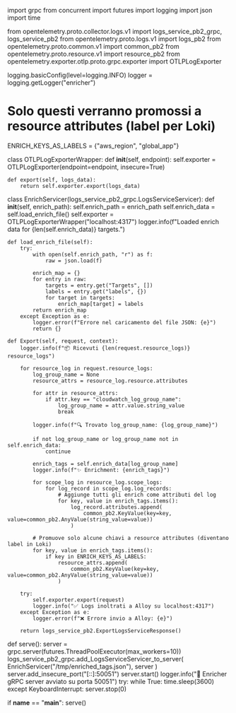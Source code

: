 import grpc
from concurrent import futures
import logging
import json
import time

from opentelemetry.proto.collector.logs.v1 import logs_service_pb2_grpc, logs_service_pb2
from opentelemetry.proto.logs.v1 import logs_pb2
from opentelemetry.proto.common.v1 import common_pb2
from opentelemetry.proto.resource.v1 import resource_pb2
from opentelemetry.exporter.otlp.proto.grpc.exporter import OTLPLogExporter

logging.basicConfig(level=logging.INFO)
logger = logging.getLogger("enricher")

# Solo questi verranno promossi a resource attributes (label per Loki)
ENRICH_KEYS_AS_LABELS = {"aws_region", "global_app"}

class OTLPLogExporterWrapper:
    def __init__(self, endpoint):
        self.exporter = OTLPLogExporter(endpoint=endpoint, insecure=True)

    def export(self, logs_data):
        return self.exporter.export(logs_data)

class EnrichServicer(logs_service_pb2_grpc.LogsServiceServicer):
    def __init__(self, enrich_path):
        self.enrich_path = enrich_path
        self.enrich_data = self.load_enrich_file()
        self.exporter = OTLPLogExporterWrapper("localhost:4317")
        logger.info(f"Loaded enrich data for {len(self.enrich_data)} targets.")

    def load_enrich_file(self):
        try:
            with open(self.enrich_path, "r") as f:
                raw = json.load(f)

            enrich_map = {}
            for entry in raw:
                targets = entry.get("Targets", [])
                labels = entry.get("labels", {})
                for target in targets:
                    enrich_map[target] = labels
            return enrich_map
        except Exception as e:
            logger.error(f"Errore nel caricamento del file JSON: {e}")
            return {}

    def Export(self, request, context):
        logger.info(f"📦 Ricevuti {len(request.resource_logs)} resource_logs")

        for resource_log in request.resource_logs:
            log_group_name = None
            resource_attrs = resource_log.resource.attributes

            for attr in resource_attrs:
                if attr.key == "cloudwatch_log_group_name":
                    log_group_name = attr.value.string_value
                    break

            logger.info(f"🔍 Trovato log_group_name: {log_group_name}")

            if not log_group_name or log_group_name not in self.enrich_data:
                continue

            enrich_tags = self.enrich_data[log_group_name]
            logger.info(f"✨ Enrichment: {enrich_tags}")

            for scope_log in resource_log.scope_logs:
                for log_record in scope_log.log_records:
                    # Aggiunge tutti gli enrich come attributi del log
                    for key, value in enrich_tags.items():
                        log_record.attributes.append(
                            common_pb2.KeyValue(key=key, value=common_pb2.AnyValue(string_value=value))
                        )

            # Promuove solo alcune chiavi a resource attributes (diventano label in Loki)
            for key, value in enrich_tags.items():
                if key in ENRICH_KEYS_AS_LABELS:
                    resource_attrs.append(
                        common_pb2.KeyValue(key=key, value=common_pb2.AnyValue(string_value=value))
                    )

        try:
            self.exporter.export(request)
            logger.info("✅ Logs inoltrati a Alloy su localhost:4317")
        except Exception as e:
            logger.error(f"❌ Errore invio a Alloy: {e}")

        return logs_service_pb2.ExportLogsServiceResponse()

def serve():
    server = grpc.server(futures.ThreadPoolExecutor(max_workers=10))
    logs_service_pb2_grpc.add_LogsServiceServicer_to_server(
        EnrichServicer("/tmp/enriched_tags.json"), server
    )
    server.add_insecure_port("[::]:50051")
    server.start()
    logger.info("🚀 Enricher gRPC server avviato su porta 50051")
    try:
        while True:
            time.sleep(3600)
    except KeyboardInterrupt:
        server.stop(0)

if __name__ == "__main__":
    serve()
